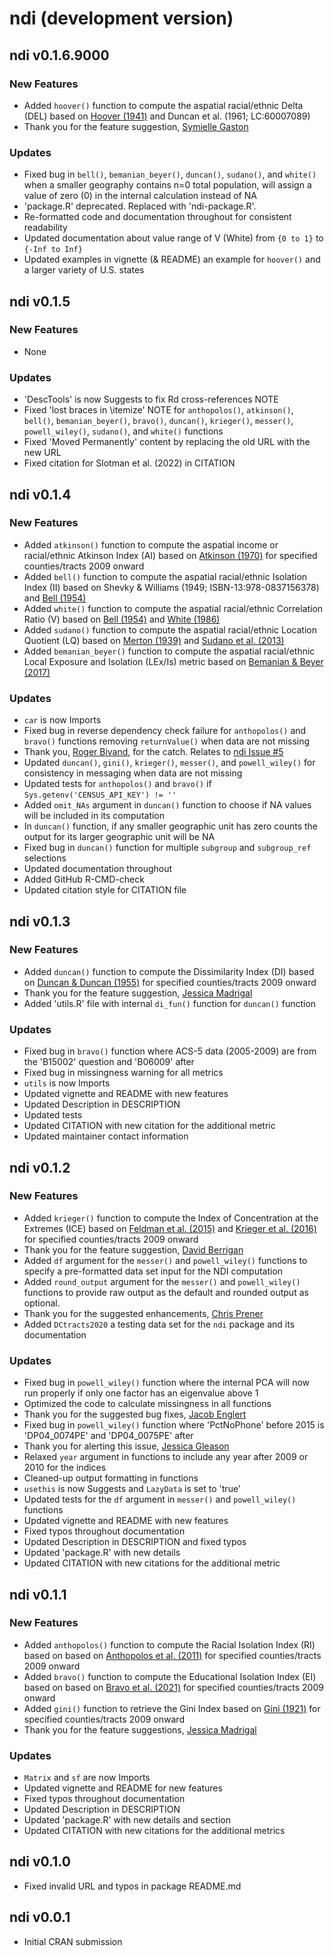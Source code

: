 # ndi (development version)

## ndi v0.1.6.9000

### New Features
* Added `hoover()` function to compute the aspatial racial/ethnic Delta (DEL) based on [Hoover (1941)](https://doi.org/10.1017/S0022050700052980) and Duncan et al. (1961; LC:60007089)
* Thank you for the feature suggestion, [Symielle Gaston](https://orcid.org/0000-0001-9495-1592)

### Updates
* Fixed bug in `bell()`, `bemanian_beyer()`, `duncan()`, `sudano()`, and `white()` when a smaller geography contains n=0 total population, will assign a value of zero (0) in the internal calculation instead of NA
* 'package.R' deprecated. Replaced with 'ndi-package.R'.
* Re-formatted code and documentation throughout for consistent readability
* Updated documentation about value range of V (White) from `{0 to 1}` to `{-Inf to Inf}`
* Updated examples in vignette (& README) an example for `hoover()` and a larger variety of U.S. states

## ndi v0.1.5

### New Features
* None

### Updates
* 'DescTools' is now Suggests to fix Rd cross-references NOTE
* Fixed 'lost braces in \itemize' NOTE for `anthopolos()`, `atkinson()`, `bell()`, `bemanian_beyer()`, `bravo()`, `duncan()`, `krieger()`, `messer()`, `powell_wiley()`, `sudano()`, and `white()` functions
* Fixed 'Moved Permanently' content by replacing the old URL with the new URL
* Fixed citation for Slotman et al. (2022) in CITATION

## ndi v0.1.4

### New Features
* Added `atkinson()` function to compute the aspatial income or racial/ethnic Atkinson Index (AI) based on [Atkinson (1970)](https://doi.org/10.1016/0022-0531(70)90039-6) for specified counties/tracts 2009 onward
* Added `bell()` function to compute the aspatial racial/ethnic Isolation Index (II) based on Shevky & Williams (1949; ISBN-13:978-0837156378) and [Bell (1954)](https://doi.org/10.2307/2574118)
* Added `white()` function to compute the aspatial racial/ethnic Correlation Ratio (V) based on [Bell (1954)](https://doi.org/10.2307/2574118) and [White (1986)](https://doi.org/10.2307/3644339)
* Added `sudano()` function to compute the aspatial racial/ethnic Location Quotient (LQ) based on [Merton (1939)](https://doi.org/10.2307/2084686) and [Sudano et al. (2013)](https://doi.org/10.1016/j.healthplace.2012.09.015)
* Added `bemanian_beyer()` function to compute the aspatial racial/ethnic Local Exposure and Isolation (LEx/Is) metric based on [Bemanian & Beyer (2017)](https://doi.org/10.1158/1055-9965.EPI-16-0926)

### Updates
* `car` is now Imports
* Fixed bug in reverse dependency check failure for `anthopolos()` and `bravo()` functions removing `returnValue()` when data are not missing
* Thank you, [Roger Bivand](https://github.com/rsbivand), for the catch. Relates to [ndi Issue #5](https://github.com/idblr/ndi/issues/5)
* Updated `duncan()`, `gini()`, `krieger()`, `messer()`, and `powell_wiley()` for consistency in messaging when data are not missing
* Updated tests for `anthopolos()` and `bravo()` if `Sys.getenv('CENSUS_API_KEY') != ''`
* Added `omit_NAs` argument in `duncan()` function to choose if NA values will be included in its computation
* In `duncan()` function, if any smaller geographic unit has zero counts the output for its larger geographic unit will be NA
* Fixed bug in `duncan()` function for multiple `subgroup` and `subgroup_ref` selections
* Updated documentation throughout
* Added GitHub R-CMD-check
* Updated citation style for CITATION file

## ndi v0.1.3

### New Features
* Added `duncan()` function to compute the Dissimilarity Index (DI) based on [Duncan & Duncan (1955)](https://doi.org/10.2307/2088328) for specified counties/tracts 2009 onward
* Thank you for the feature suggestion, [Jessica Madrigal](https://orcid.org/0000-0001-5303-5109)
* Added 'utils.R' file with internal `di_fun()` function for `duncan()` function

### Updates
* Fixed bug in `bravo()` function where ACS-5 data (2005-2009) are from the 'B15002' question and 'B06009' after
* Fixed bug in missingness warning for all metrics
* `utils` is now Imports
* Updated vignette and README with new features
* Updated Description in DESCRIPTION
* Updated tests
* Updated CITATION with new citation for the additional metric
* Updated maintainer contact information

## ndi v0.1.2

### New Features
* Added `krieger()` function to compute the Index of Concentration at the Extremes (ICE) based on [Feldman et al. (2015)](https://doi.org/10.1136/jech-2015-205728) and [Krieger et al. (2016)](https://doi.org/10.2105/AJPH.2015.302955) for specified counties/tracts 2009 onward 
* Thank you for the feature suggestion, [David Berrigan](https://orcid.org/0000-0002-5333-179X)
* Added `df` argument for the `messer()` and `powell_wiley()` functions to specify a pre-formatted data set input for the NDI computation
* Added `round_output` argument for the `messer()` and `powell_wiley()` functions to provide raw output as the default and rounded output as optional.
* Thank you for the suggested enhancements, [Chris Prener](https://github.com/chris-prener)
* Added `DCtracts2020` a testing data set for the `ndi` package and its documentation

### Updates
* Fixed bug in `powell_wiley()` function where the internal PCA will now run properly if only one factor has an eigenvalue above 1 
* Optimized the code to calculate missingness in all functions
* Thank you for the suggested bug fixes, [Jacob Englert](https://github.com/jacobenglert)
* Fixed bug in `powell_wiley()` function where 'PctNoPhone' before 2015 is 'DP04_0074PE' and 'DP04_0075PE' after
* Thank you for alerting this issue, [Jessica Gleason](https://orcid.org/0000-0001-9877-7931)
* Relaxed `year` argument in functions to include any year after 2009 or 2010 for the indices
* Cleaned-up output formatting in functions
* `usethis` is now Suggests and `LazyData` is set to 'true'
* Updated tests for the `df` argument in `messer()` and `powell_wiley()` functions
* Updated vignette and README with new features
* Fixed typos throughout documentation
* Updated Description in DESCRIPTION and fixed typos
* Updated 'package.R' with new details
* Updated CITATION with new citations for the additional metric

## ndi v0.1.1

### New Features
* Added `anthopolos()` function to compute the Racial Isolation Index (RI) based on based on [Anthopolos et al. (2011)](https://doi.org/10.1016/j.sste.2011.06.002) for specified counties/tracts 2009 onward
* Added `bravo()` function to compute the Educational Isolation Index (EI) based on based on [Bravo et al. (2021)](https://doi.org/10.3390/ijerph18179384) for specified counties/tracts 2009 onward
* Added `gini()` function to retrieve the Gini Index based on [Gini (1921)](https://doi.org/10.2307/2223319) for specified counties/tracts 2009 onward
* Thank you for the feature suggestions, [Jessica Madrigal](https://orcid.org/0000-0001-5303-5109)

### Updates
* `Matrix` and `sf` are now Imports
* Updated vignette and README for new features
* Fixed typos throughout documentation
* Updated Description in DESCRIPTION
* Updated 'package.R' with new details and section
* Updated CITATION with new citations for the additional metrics

## ndi v0.1.0
* Fixed invalid URL and typos in package README.md

## ndi v0.0.1
* Initial CRAN submission
